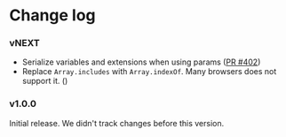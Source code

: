 # Change log

### vNEXT
- Serialize variables and extensions when using params ([PR #402](https://github.com/apollographql/apollo-angular/pull/402))
- Replace `Array.includes` with `Array.indexOf`. Many browsers does not support it. ()

### v1.0.0

Initial release. We didn't track changes before this version.
